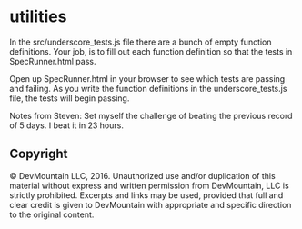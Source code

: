 utilities
=========

In the src/underscore_tests.js file there are a bunch of empty function definitions. Your job, is to fill out each function definition so that the tests in SpecRunner.html pass.

Open up SpecRunner.html in your browser to see which tests are passing and failing. As you write the function definitions in the underscore_tests.js file, the tests will begin passing.

Notes from Steven:
Set myself the challenge of beating the previous record of 5 days. I beat it in 23 hours. 

## Copyright

© DevMountain LLC, 2016. Unauthorized use and/or duplication of this material without express and written permission from DevMountain, LLC is strictly prohibited. Excerpts and links may be used, provided that full and clear credit is given to DevMountain with appropriate and specific direction to the original content.
